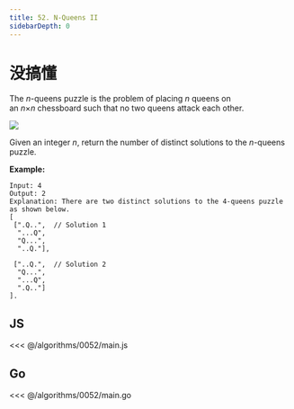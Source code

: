 ```yaml
---
title: 52. N-Queens II
sidebarDepth: 0
---
```


# 没搞懂

The *n*-queens puzzle is the problem of placing *n* queens on an *n*×*n* chessboard such that no two queens attack each other.

![](https://assets.leetcode.com/uploads/2018/10/12/8-queens.png)

Given an integer *n*, return the number of distinct solutions to the *n*-queens puzzle.

**Example:**

```
Input: 4
Output: 2
Explanation: There are two distinct solutions to the 4-queens puzzle as shown below.
[
 [".Q..",  // Solution 1
  "...Q",
  "Q...",
  "..Q."],

 ["..Q.",  // Solution 2
  "Q...",
  "...Q",
  ".Q.."]
].
```

## JS

<<< @/algorithms/0052/main.js

## Go

<<< @/algorithms/0052/main.go
